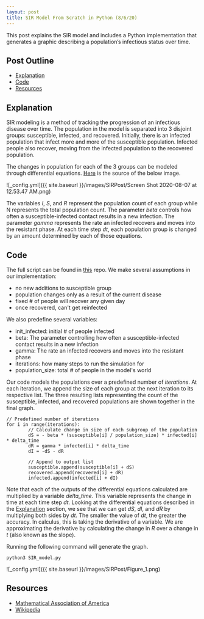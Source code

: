 ```yaml
---
layout: post
title: SIR Model From Scratch in Python (8/6/20)
---
```


This post explains the SIR model and includes a Python implementation that generates a graphic describing a population’s infectious status over time.

## Post Outline
- [Explanation](#explanation)
- [Code](#code)
- [Resources](#resources)

## Explanation
SIR modeling is a method of tracking the progression of an infectious disease over time. 
The population in the model is separated into 3 disjoint groups: susceptible, infected, and recovered. Initially, there is an infected population that infect more and more of the susceptible population. Infected people also recover, moving from the infected population to the recovered population.

The changes in population for each of the 3 groups can be modeled through differential equations. [Here](https://en.wikipedia.org/wiki/Compartmental_models_in_epidemiology) is the source of the below image. 

![_config.yml]({{ site.baseurl }}/images/SIRPost/Screen Shot 2020-08-07 at 12.53.47 AM.png)

The variables *I*, *S*, and *R* represent the population count of each group while N represents the total population count. The parameter *beta* controls how often a susceptible-infected contact results in a new infection. The parameter *gamma* represents the rate an infected recovers and moves into the resistant phase. At each time step *dt*, each population group is changed by an amount determined by each of those equations.

## Code
The full script can be found in [this](https://github.com/andrew128/SIR-model-covid-19) repo. We make several assumptions in our implementation:
- no new additions to susceptible group
- population changes only as a result of the current disease
- fixed # of people will recover any given day
- once recovered, can't get reinfected

We also predefine several variables:
- init_infected: initial # of people infected
- beta: The parameter controlling how often a susceptible-infected contact results in a new infection
- gamma: The rate an infected recovers and moves into the resistant phase
- iterations: how many steps to run the simulation for
- population_size: total # of people in the model's world

Our code models the populations over a predefined number of *iterations*. At each iteration, we append the size of each group at the next iteration to its respective list. The three resulting lists representing the count of the susceptible, infected, and recovered populations are shown together in the final graph.

```
// Predefined number of iterations
for i in range(iterations):
        // Calculate change in size of each subgroup of the population
        dS = - beta * (susceptible[i] / population_size) * infected[i] * delta_time
        dR = gamma * infected[i] * delta_time
        dI = -dS - dR

        // Append to output list
        susceptible.append(susceptible[i] + dS)
        recovered.append(recovered[i] + dR)
        infected.append(infected[i] + dI)
```

Note that each of the outputs of the differential equations calculated are multiplied by a variable *delta_time*. This variable represents the change in time at each time step *dt*. Looking at the differential equations described in the [Explanation](#explanation) section, we see that we can get *dS*, *dI*, and *dR* by multiplying both sides by *dt*. The smaller the value of *dt*, the greater the accuracy. In calculus, this is taking the derivative of a variable. We are approximating the derivative by calculating the change in *R* over a change in *t* (also known as the slope). 

Running the following command will generate the graph.
```
python3 SIR_model.py
```

![_config.yml]({{ site.baseurl }}/images/SIRPost/Figure_1.png)

## Resources
- [Mathematical Association of America](https://www.maa.org/press/periodicals/loci/joma/the-sir-model-for-spread-of-disease-eulers-method-for-systems)
- [Wikipedia](https://en.wikipedia.org/wiki/Compartmental_models_in_epidemiology)
